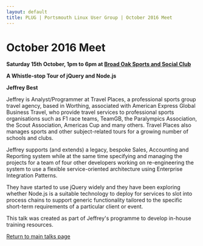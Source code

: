 ```yaml
---
layout: default
title: PLUG | Portsmouth Linux User Group | October 2016 Meet
---
```

<div>
	<h1>October 2016 Meet</h1>
	<p><b>Saturday 15th October, 1pm to 6pm at <a href="../venue.html">Broad Oak Sports and Social Club</a></b></p>
	<p><b class="blue">A Whistle-stop Tour of jQuery and Node.js</b></p>
	<p><b> Jeffrey Best</b><p>
	<p>Jeffrey is Analyst/Programmer at Travel Places, a professional sports group travel agency, based in Worthing, associated with
       	American Express Global Business Travel, who provide travel services to professional sports organisations such as F1 race teams,
       	TeamGB, the Paralympics Association, the Scout Association, Americas Cup and many others. Travel Places also manages sports and
       	other subject-related tours for a growing number of schools and clubs.</p> 
	<p>Jeffrey supports (and extends) a legacy, bespoke Sales, Accounting and Reporting system while at the same time specifying and
       	managing the projects for a team of four other developers working on re-engineering the system to use a flexible service-oriented
       	architecture using Enterprise Integration Patterns.</p>
	<p>They have started to use jQuery widely and they have been exploring whether Node.js is a suitable technology to deploy for
       	services to slot into process chains to support generic functionality tailored to the specific short-term requirements of a particular
       	client or event.</p>
	<p> This talk was created as part of Jeffrey's programme to develop in-house training resources.</p>
	<p class="right"><a href="/talks/">Return to main talks page</a></p>
</div>
